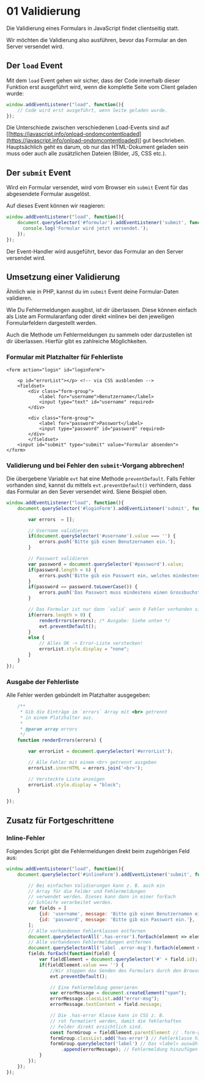 # 01 Validierung

Die Validierung eines Formulars in JavaScript findet clientseitig statt.

Wir möchten die Validierung also ausführen, bevor das Formular an den Server versendet wird.

## Der `load` Event

Mit dem `load` Event gehen wir sicher, dass der Code innerhalb dieser Funktion erst ausgeführt wird, wenn die komplette Seite vom Client geladen wurde:

```javascript
window.addEventListener("load", function(){
    // Code wird erst ausgeführt, wenn Seite geladen wurde.
});
```

Die Unterschiede zwischen verschiedenen Load-Events sind auf \[[https://javascript.info/onload-ondomcontentloaded](https://javascript.info/onload-ondomcontentloaded)] gut beschrieben. Hauptsächlich geht es darum, ob nur das HTML-Dokument geladen sein muss oder auch alle zusätzlichen Dateien (Bilder, JS, CSS etc.).

## Der `submit` Event

Wird ein Formular versendet, wird vom Browser ein `submit` Event für das abgesendete Formular ausgelöst.

Auf dieses Event können wir reagieren:

```javascript
window.addEventListener("load", function(){
    document.querySelector('#formular').addEventListener('submit', function(evt) {
      console.log('Formular wird jetzt versendet.');
    });
});
```

Der Event-Handler wird ausgeführt, bevor das Formular an den Server versendet wird.

## Umsetzung einer Validierung

Ähnlich wie in PHP, kannst du im `submit` Event deine Formular-Daten validieren.

Wie Du Fehlermeldungen ausgibst, ist dir überlassen. Diese können einfach als Liste am Formularanfang oder direkt «inline» bei den jeweiligen Formularfeldern dargestellt werden.

Auch die Methode um Fehlermeldungen zu sammeln oder darzustellen ist dir überlassen. Hierfür gibt es zahlreiche Möglichkeiten.

### Formular mit Platzhalter für Fehlerliste

```markup
<form action="login" id="loginForm">

    <p id="errorList"></p> <!-- via CSS ausblenden -->
    <fieldset>
        <div class="form-group">
            <label for="username">Benutzername</label>
            <input type="text" id="username" required>
        </div>
    
        <div class="form-group">
            <label for="password">Passwort</label>
            <input type="password" id="password" required>
        </div>
        </fieldset>
    <input id="submit" type="submit" value="Formular absenden">
</form>
```

### Validierung und bei Fehler den `submit`-Vorgang abbrechen!

Die übergebene Variable `evt` hat eine Methode `preventDefault`. Falls Fehler vorhanden sind, kannst du mittels `evt.preventDefault()` verhindern, dass das Formular an den Sever versendet wird. Siene Beispiel oben.

```javascript
window.addEventListener("load", function(){
    document.querySelector('#loginForm').addEventListener('submit', function(evt) {

        var errors  = [];

        // Username validieren
        if(document.querySelector('#username').value === '') {
            errors.push('Bitte gib einen Benutzernamen ein.');
        }

        // Passwort validieren
        var password = document.querySelector('#password').value;
        if(password.length < 6) {
            errors.push('Bitte gib ein Passwort ein, welches mindestens 6 Zeichen lang ist.');
        }
        if(password == password.toLowerCase()) {
            errors.push('Das Passwort muss mindestens einen Grossbuchstaben enthalten.');
        }

        // Das Formular ist nur dann `valid` wenn 0 Fehler vorhanden sind.
        if(errors.length > 0) {
            renderErrors(errors); /* Ausgabe: Siehe unten */
            evt.preventDefault();
        }
        else {
            // Alles OK -> Error-Liste verstecken!
            errorList.style.display = "none";
        }
    }
});
```

### Ausgabe der Fehlerliste

Alle Fehler werden gebündelt im Platzhalter  ausgegeben:

```javascript
    /**
     * Gib die Einträge im `errors` Array mit <br> getrennt 
     * in einem Platzhalter aus.
     *
     * @param array errors
     */
    function renderErrors(errors) {

        var errorList = document.querySelector('#errorList');

        // Alle Fehler mit einem <br> getrennt ausgeben
        errorList.innerHTML = errors.join('<br>');

        // Versteckte Liste anzeigen
        errorList.style.display = "block";
    }

});
```

## Zusatz für Fortgeschrittene

### Inline-Fehler

Folgendes Script gibt die Fehlermeldungen direkt beim zugehörigen Feld aus:

```javascript
window.addEventListener("load", function(){
    document.querySelector('#inlineForm').addEventListener('submit', function(evt) {

        // Bei einfachen Validierungen kann z. B. auch ein
        // Array für die Felder und Fehlermeldungen
        // verwendet werden. Dieses kann dann in einer forEach
        // Schleife verarbeitet werden.
        var fields = [
            {id: 'username', message: 'Bitte gib einen Benutzernamen ein.'},
            {id: 'password', message: 'Bitte gib ein Passwort ein.'},
        ];
        // Alle vorhandenen Fehlerklassen entfernen
        document.querySelectorAll('.has-error').forEach(element => element.classList.remove('has-error'));
        // Alle vorhandenen Fehlermeldungen entfernen
        document.querySelectorAll('label .error-msg').forEach(element => element.remove());
        fields.forEach(function(field) {
            var fieldElement = document.querySelector('#' + field.id);
            if(fieldElement.value === '') {
                //Wir stoppen das Senden des Formulars durch den Browser, sobald wir einen Fehler entdecken.
                evt.preventDefault();

                // Eine Fehlermeldung generieren
                var errorMessage = document.createElement("span");
                errorMessage.classList.add("error-msg");
                errorMessage.textContent = field.message;

                // Die .has-error Klasse kann in CSS z. B.
                // rot formatiert werden, damit die fehlerhaften
                // Felder direkt ersichtlich sind.
                const formGroup = fieldElement.parentElement // .form-group
                formGroup.classList.add('has-error') // Fehlerklasse hinzufügen
                formGroup.querySelector('label') // Das <label> auswählen
                    .append(errorMessage); // Fehlermeldung hinzufügen
            }
        });
    });
});
```
